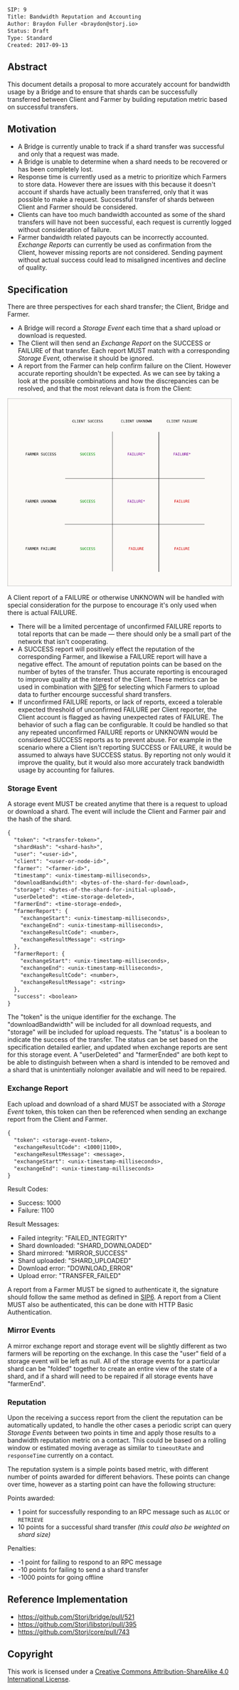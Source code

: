 ```
SIP: 9
Title: Bandwidth Reputation and Accounting
Author: Braydon Fuller <braydon@storj.io>
Status: Draft
Type: Standard
Created: 2017-09-13
```

Abstract
--------
This document details a proposal to more accurately account for bandwidth usage by a Bridge and to ensure that shards can be successfully transferred between Client and Farmer by building reputation metric based on successful transfers.

Motivation
----------
- A Bridge is currently unable to track if a shard transfer was successful and only that a request was made.
- A Bridge is unable to determine when a shard needs to be recovered or has been completely lost.
- Response time is currently used as a metric to prioritize which Farmers to store data. However there are issues with this because it doesn't account if shards have actually been transferred, only that it was possible to make a request. Successful transfer of shards between Client and Farmer should be considered.
- Clients can have too much bandwidth accounted as some of the shard transfers will have not been successful, each request is currently logged without consideration of failure.
- Farmer bandwidth related payouts can be incorrectly accounted. *Exchange Reports* can currently be used as confirmation from the Client, however missing reports are not considered. Sending payment without actual success could lead to misaligned incentives and decline of quality.

Specification
-------------

There are three perspectives for each shard transfer; the Client, Bridge and Farmer.
- A Bridge will record a *Storage Event* each time that a shard upload or download is requested.
- The Client will then send an *Exchange Report* on the SUCCESS or FAILURE of that transfer. Each report MUST match with a corresponding *Storage Event*, otherwise it should be ignored.
- A report from the Farmer can help confirm failure on the Client. However accurate reporting shouldn't be expected. As we can see by taking a look at the possible combinations and how the discrepancies can be resolved, and that the most relevant data is from the Client:

![Resolving discrepancies in perspectives](sip-0009/reports.png)

A Client report of a FAILURE or otherwise UNKNOWN will be handled with special consideration for the purpose to encourage it's only used when there is actual FAILURE.
- There will be a limited percentage of unconfirmed FAILURE reports to total reports that can be made — there should only be a small part of the network that isn't cooperating.
- A SUCCESS report will positively effect the reputation of the corresponding Farmer, and likewise a FAILURE report will have a negative effect. The amount of reputation points can be based on the number of bytes of the transfer. Thus accurate reporting is encouraged to improve quality at the interest of the Client. These metrics can be used in combination with [SIP6](sip-0006.md) for selecting which Farmers to upload data to further encourge successful shard transfers.
- If unconfirmed FAILURE reports, or lack of reports, exceed a tolerable expected threshold of unconfirmed FAILURE per Client reporter, the Client account is flagged as having unexpected rates of FAILURE. The behavior of such a flag can be configurable. It could be handled so that any repeated unconfirmed FAILURE reports or UNKNOWN would be considered SUCCESS reports as to prevent abuse. For example in the scenario where a Client isn't reporting SUCCESS or FAILURE, it would be assumed to always have SUCCESS status. By reporting not only would it improve the quality, but it would also more accurately track bandwidth usage by accounting for failures.

### Storage Event

A storage event MUST be created anytime that there is a request to upload or download a shard. The event will include the Client and Farmer pair and the hash of the shard.

```
{
  "token": "<transfer-token>",
  "shardHash": "<shard-hash>",
  "user": "<user-id>",
  "client": "<user-or-node-id>",
  "farmer": "<farmer-id>",
  "timestamp": <unix-timestamp-milliseconds>,
  "downloadBandwidth": <bytes-of-the-shard-for-download>,
  "storage": <bytes-of-the-shard-for-initial-upload>,
  "userDeleted": <time-storage-deleted>,
  "farmerEnd": <time-storage-ended>,
  "farmerReport": {
    "exchangeStart": <unix-timestamp-milliseconds>,
    "exchangeEnd": <unix-timestamp-milliseconds>,
    "exchangeResultCode": <number>,
    "exchangeResultMessage": <string>
  },
  "farmerReport: {
    "exchangeStart": <unix-timestamp-milliseconds>,
    "exchangeEnd": <unix-timestamp-milliseconds>,
    "exchangeResultCode": <number>,
    "exchangeResultMessage": <string>
  },
  "success": <boolean>
}
```

The "token" is the unique identifier for the exchange. The "downloadBandwidth" will be included for all download requests, and "storage" will be included for upload requests. The "status" is a boolean to indicate the success of the transfer. The status can be set based on the specification detailed earlier, and updated when exchange reports are sent for this storage event. A "userDeleted" and "farmerEnded" are both kept to be able to distinguish between when a shard is intended to be removed and a shard that is unintentially nolonger available and will need to be repaired.

### Exchange Report

Each upload and download of a shard MUST be associated with a *Storage Event* token, this token can then be referenced when sending an exchange report from the Client and Farmer.

```
{
  "token": <storage-event-token>,
  "exchangeResultCode": <1000|1100>,
  "exchangeResultMessage": <message>,
  "exchangeStart": <unix-timestamp-milliseconds>,
  "exchangeEnd": <unix-timestamp-milliseconds>
}
```

Result Codes:
- Success: 1000
- Failure: 1100

Result Messages:
- Failed integrity: "FAILED_INTEGRITY"
- Shard downloaded: "SHARD_DOWNLOADED"
- Shard mirrored: "MIRROR_SUCCESS"
- Shard uploaded: "SHARD_UPLOADED"
- Download error: "DOWNLOAD_ERROR"
- Upload error: "TRANSFER_FAILED"

A report from a Farmer MUST be signed to authenticate it, the signature should follow the same method as defined in [SIP6](https://github.com/Storj/sips/blob/master/sip-0006.md#farmer-contact-discovery). A report from a Client MUST also be authenticated, this can be done with HTTP Basic Authentication.

### Mirror Events

A mirror exchange report and storage event will be slightly different as two farmers will be reporting on the exchange. In this case the "user" field of a storage event will be left as null. All of the storage events for a particular shard can be "folded" together to create an entire view of the state of a shard, and if a shard will need to be repaired if all storage events have "farmerEnd".

### Reputation

Upon the receiving a success report from the client the reputation can be automatically updated, to handle the other cases a periodic script can query *Storage Events* between two points in time and apply those results to a bandwidth reputation metric on a contact. This could be based on a rolling window or estimated moving average as similar to `timeoutRate` and `responseTime` currently on a contact.

The reputation system is a simple points based metric, with different number of points awarded for different behaviors. These points can change over time, however as a starting point can have the following structure:

Points awarded:
- 1 point for successfully responding to an RPC message such as `ALLOC` or `RETRIEVE`
- 10 points for a successful shard transfer *(this could also be weighted on shard size)*

Penalties:
- -1 point for failing to respond to an RPC message
- -10 points for failing to send a shard transfer
- -1000 points for going offline


Reference Implementation
------------------------

- https://github.com/Storj/bridge/pull/521
- https://github.com/Storj/libstorj/pull/395
- https://github.com/Storj/core/pull/743

Copyright
-------------

This work is licensed under a [Creative Commons Attribution-ShareAlike 4.0 International License](http://creativecommons.org/licenses/by-sa/4.0/).